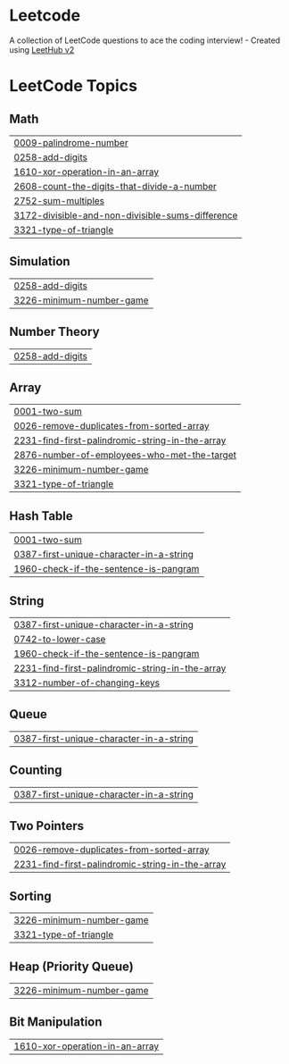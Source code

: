 # Leetcode
A collection of LeetCode questions to ace the coding interview! - Created using [LeetHub v2](https://github.com/arunbhardwaj/LeetHub-2.0)

<!---LeetCode Topics Start-->
# LeetCode Topics
## Math
|  |
| ------- |
| [0009-palindrome-number](https://github.com/VKvasukumar/Leetcode/tree/master/0009-palindrome-number) |
| [0258-add-digits](https://github.com/VKvasukumar/Leetcode/tree/master/0258-add-digits) |
| [1610-xor-operation-in-an-array](https://github.com/VKvasukumar/Leetcode/tree/master/1610-xor-operation-in-an-array) |
| [2608-count-the-digits-that-divide-a-number](https://github.com/VKvasukumar/Leetcode/tree/master/2608-count-the-digits-that-divide-a-number) |
| [2752-sum-multiples](https://github.com/VKvasukumar/Leetcode/tree/master/2752-sum-multiples) |
| [3172-divisible-and-non-divisible-sums-difference](https://github.com/VKvasukumar/Leetcode/tree/master/3172-divisible-and-non-divisible-sums-difference) |
| [3321-type-of-triangle](https://github.com/VKvasukumar/Leetcode/tree/master/3321-type-of-triangle) |
## Simulation
|  |
| ------- |
| [0258-add-digits](https://github.com/VKvasukumar/Leetcode/tree/master/0258-add-digits) |
| [3226-minimum-number-game](https://github.com/VKvasukumar/Leetcode/tree/master/3226-minimum-number-game) |
## Number Theory
|  |
| ------- |
| [0258-add-digits](https://github.com/VKvasukumar/Leetcode/tree/master/0258-add-digits) |
## Array
|  |
| ------- |
| [0001-two-sum](https://github.com/VKvasukumar/Leetcode/tree/master/0001-two-sum) |
| [0026-remove-duplicates-from-sorted-array](https://github.com/VKvasukumar/Leetcode/tree/master/0026-remove-duplicates-from-sorted-array) |
| [2231-find-first-palindromic-string-in-the-array](https://github.com/VKvasukumar/Leetcode/tree/master/2231-find-first-palindromic-string-in-the-array) |
| [2876-number-of-employees-who-met-the-target](https://github.com/VKvasukumar/Leetcode/tree/master/2876-number-of-employees-who-met-the-target) |
| [3226-minimum-number-game](https://github.com/VKvasukumar/Leetcode/tree/master/3226-minimum-number-game) |
| [3321-type-of-triangle](https://github.com/VKvasukumar/Leetcode/tree/master/3321-type-of-triangle) |
## Hash Table
|  |
| ------- |
| [0001-two-sum](https://github.com/VKvasukumar/Leetcode/tree/master/0001-two-sum) |
| [0387-first-unique-character-in-a-string](https://github.com/VKvasukumar/Leetcode/tree/master/0387-first-unique-character-in-a-string) |
| [1960-check-if-the-sentence-is-pangram](https://github.com/VKvasukumar/Leetcode/tree/master/1960-check-if-the-sentence-is-pangram) |
## String
|  |
| ------- |
| [0387-first-unique-character-in-a-string](https://github.com/VKvasukumar/Leetcode/tree/master/0387-first-unique-character-in-a-string) |
| [0742-to-lower-case](https://github.com/VKvasukumar/Leetcode/tree/master/0742-to-lower-case) |
| [1960-check-if-the-sentence-is-pangram](https://github.com/VKvasukumar/Leetcode/tree/master/1960-check-if-the-sentence-is-pangram) |
| [2231-find-first-palindromic-string-in-the-array](https://github.com/VKvasukumar/Leetcode/tree/master/2231-find-first-palindromic-string-in-the-array) |
| [3312-number-of-changing-keys](https://github.com/VKvasukumar/Leetcode/tree/master/3312-number-of-changing-keys) |
## Queue
|  |
| ------- |
| [0387-first-unique-character-in-a-string](https://github.com/VKvasukumar/Leetcode/tree/master/0387-first-unique-character-in-a-string) |
## Counting
|  |
| ------- |
| [0387-first-unique-character-in-a-string](https://github.com/VKvasukumar/Leetcode/tree/master/0387-first-unique-character-in-a-string) |
## Two Pointers
|  |
| ------- |
| [0026-remove-duplicates-from-sorted-array](https://github.com/VKvasukumar/Leetcode/tree/master/0026-remove-duplicates-from-sorted-array) |
| [2231-find-first-palindromic-string-in-the-array](https://github.com/VKvasukumar/Leetcode/tree/master/2231-find-first-palindromic-string-in-the-array) |
## Sorting
|  |
| ------- |
| [3226-minimum-number-game](https://github.com/VKvasukumar/Leetcode/tree/master/3226-minimum-number-game) |
| [3321-type-of-triangle](https://github.com/VKvasukumar/Leetcode/tree/master/3321-type-of-triangle) |
## Heap (Priority Queue)
|  |
| ------- |
| [3226-minimum-number-game](https://github.com/VKvasukumar/Leetcode/tree/master/3226-minimum-number-game) |
## Bit Manipulation
|  |
| ------- |
| [1610-xor-operation-in-an-array](https://github.com/VKvasukumar/Leetcode/tree/master/1610-xor-operation-in-an-array) |
<!---LeetCode Topics End-->